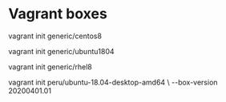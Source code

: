 # Vagrant boxes

vagrant init generic/centos8

vagrant init generic/ubuntu1804

vagrant init generic/rhel8

vagrant init peru/ubuntu-18.04-desktop-amd64 \ --box-version 20200401.01
